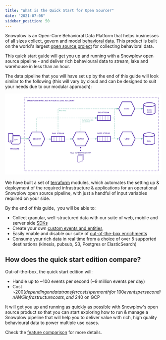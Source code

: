 ```yaml
---
title: "What is the Quick Start for Open Source?"
date: "2021-07-08"
sidebar_position: 50
---
```


Snowplow is an Open-Core Behavioral Data Platform that helps businesses of all sizes collect, govern and model [behavioral data](https://snowplowanalytics.com/what-is-behavioral-data/). This product is built on the world's largest [open source project](https://github.com/snowplow/snowplow) for collecting behavioral data.

This quick start guide will get you up and running with a Snowplow open source pipeline - and deliver rich behavioural data to stream, lake and warehouse in less than an hour. 

The data pipeline that you will have set up by the end of this guide will look similar to the following (this will vary by cloud and can be designed to suit your needs due to our modular approach):

![](images/image-3.png)

We have built a set of [terraform](https://www.terraform.io/docs/language/modules/develop/index.html) modules, which automates the setting up & deployment of the required infrastructure & applications for an operational Snowplow open source pipeline, with just a handful of input variables required on your side. 

By the end of this guide,  you will be able to: 

- Collect granular, well-structured data with our suite of web, mobile and server side [SDKs](/docs/collecting-data/collecting-from-own-applications/index.md)
- Create your own [custom events and entities](/docs/understanding-tracking-design/out-of-the-box-vs-custom-events-and-entities/index.md) 
- Easily enable and disable our suite of [out-of-the-box enrichments](/docs/enriching-your-data/available-enrichments/index.md) 
- Consume your rich data in real time from a choice of over 5 supported destinations (kinesis, pubsub, S3, Postgres or ElasticSearch)

## How does the quick start edition compare? 

Out-of-the-box, the quick start edition will: 

- Handle up to ~100 events per second (~9 million events per day)
- Cost ~$200 (depending on data transfer costs) per month for ~100 events per second in AWS infrastructure costs, and ~$240 on GCP

It will get you up and running as quickly as possible with Snowplow's open source product so that you can start exploring how to run & manage a Snowplow pipeline that will help you to deliver value with rich, high quality behavioural data to power multiple use cases.

Check the [feature comparison](/docs/which-version-to-pick/index.md#free-trial) for more details.
